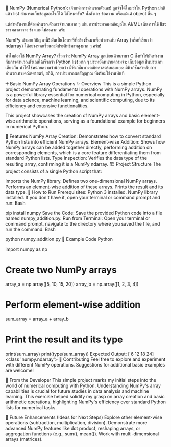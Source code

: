 🔢 NumPy (Numerical Python): เจ้าแห่งการคำนวณตัวเลข!
ลูกจำได้ไหมว่าใน Python ปกติแล้ว list สามารถเก็บข้อมูลอะไรก็ได้ ใช่ไหมครับ? ทั้งตัวเลข ข้อความ หรือแม้แต่ object อื่น ๆ

แต่สำหรับงานที่ต้องคำนวณตัวเลขจำนวนมาก ๆ เช่น การประมวลผลข้อมูลใน AI/ML เนี่ย การใช้ list ธรรมดาอาจจะ ช้า และ ไม่สะดวก ครับ

NumPy เข้ามาแก้ปัญหานี้! มันเป็นไลบรารีที่สร้างขึ้นมาเพื่อทำงานกับ Array (หรือที่เรียกว่า ndarray) ได้อย่างรวดเร็วและมีประสิทธิภาพสูงมาก ๆ ครับ!

ทำไมต้องใช้ NumPy Array?
เร็วกว่า: NumPy Array ถูกเขียนด้วยภาษา C ซึ่งทำให้มันทำงานกับการคำนวณตัวเลขได้เร็วกว่า Python list มาก ๆ
ประหยัดหน่วยความจำ: เก็บข้อมูลเป็นประเภทเดียวกัน ทำให้ใช้หน่วยความจำน้อยกว่า
มีฟังก์ชันทางคณิตศาสตร์เยอะแยะ: มีฟังก์ชันสำหรับการคำนวณทางคณิตศาสตร์, สถิติ, การประมวลผลสัญญาณ ที่พร้อมใช้งานทันที



➕ Basic NumPy Array Operations
✨ Overview
This is a simple Python project demonstrating fundamental operations with NumPy arrays. NumPy is a powerful library essential for numerical computing in Python, especially for data science, machine learning, and scientific computing, due to its efficiency and extensive functionalities.

This project showcases the creation of NumPy arrays and basic element-wise arithmetic operations, serving as a foundational example for beginners in numerical Python.

🌟 Features
NumPy Array Creation: Demonstrates how to convert standard Python lists into efficient NumPy arrays.
Element-wise Addition: Shows how NumPy arrays can be added together directly, performing addition on corresponding elements, which is a core feature differentiating them from standard Python lists.
Type Inspection: Verifies the data type of the resulting array, confirming it is a NumPy ndarray.
🏗️ Project Structure
The project consists of a single Python script that:

Imports the NumPy library.
Defines two one-dimensional NumPy arrays.
Performs an element-wise addition of these arrays.
Prints the result and its data type.
🚀 How to Run
Prerequisites:
Python 3 installed.
NumPy library installed. If you don't have it, open your terminal or command prompt and run:
Bash

pip install numpy
Save the Code: Save the provided Python code into a file named numpy_addition.py.
Run from Terminal: Open your terminal or command prompt, navigate to the directory where you saved the file, and run the command:
Bash

python numpy_addition.py
🧪 Example Code
Python

import numpy as np

# Create two NumPy arrays
array_a = np.array([5, 10, 15, 20])
array_b = np.array([1, 2, 3, 4])

# Perform element-wise addition
sum_array = array_a + array_b

# Print the result and its type
print(sum_array)
print(type(sum_array))
Expected Output:
[ 6 12 18 24]
<class 'numpy.ndarray'>
🤝 Contributing
Feel free to explore and experiment with different NumPy operations. Suggestions for additional basic examples are welcome!

💖 From the Developer
This simple project marks my initial steps into the world of numerical computing with Python. Understanding NumPy's array capabilities is crucial for future studies in data analysis and machine learning. This exercise helped solidify my grasp on array creation and basic arithmetic operations, highlighting NumPy's efficiency over standard Python lists for numerical tasks.

🌟 Future Enhancements (Ideas for Next Steps)
Explore other element-wise operations (subtraction, multiplication, division).
Demonstrate more advanced NumPy features like dot product, reshaping arrays, or aggregation functions (e.g., sum(), mean()).
Work with multi-dimensional arrays (matrices).